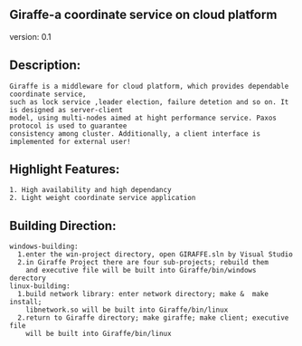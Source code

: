 Giraffe-a coordinate service on cloud platform
---------------------
version:  0.1

Description:
---------------------
    Giraffe is a middleware for cloud platform, which provides dependable coordinate service,
    such as lock service ,leader election, failure detetion and so on. It is designed as server-client 
    model, using multi-nodes aimed at hight performance service. Paxos protocol is used to guarantee 
    consistency among cluster. Additionally, a client interface is implemented for external user!
    
Highlight Features:
----------------------
    1. High availability and high dependancy
    2. Light weight coordinate service application

Building Direction:
----------------------
    windows-building:
      1.enter the win-project directory, open GIRAFFE.sln by Visual Studio
      2.in Giraffe Project there are four sub-projects; rebuild them 
        and executive file will be built into Giraffe/bin/windows derectory
    linux-building:
      1.build network library: enter network directory; make &  make install;
        libnetwork.so will be built into Giraffe/bin/linux
      2.return to Giraffe directory; make giraffe; make client; executive file 
        will be built into Giraffe/bin/linux